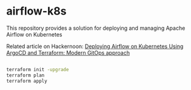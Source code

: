 # airflow-k8s
This repository provides a solution for deploying and managing Apache Airflow on Kubernetes

Related article on Hackernoon: [Deploying Airflow on Kubernetes Using ArgoCD and Terraform: Modern GitOps approach](https://hackernoon.com/deploying-airflow-on-kubernetes-using-argocd-and-terraform-modern-gitops-approach)

##
```sh
terraform init -upgrade
terraform plan
terraform apply
```